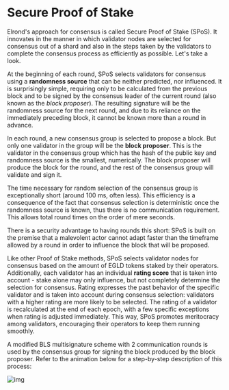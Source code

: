 # Secure Proof of Stake

Elrond's approach for consensus is called Secure Proof of Stake (SPoS). It innovates in the manner in which validator nodes are selected for consensus out of a shard and also in the steps taken by the validators to complete the consensus process as efficiently as possible. Let's take a look.

At the beginning of each round, SPoS selects validators for consensus using a **randomness source** that can be neither predicted, nor influenced. It is surprisingly simple, requiring only to be calculated from the previous block and to be signed by the consensus leader of the current round (also known as the *block proposer*). The resulting signature will be the randomness source for the next round, and due to its reliance on the immediately preceding block, it cannot be known more than a round in advance.

In each round, a new consensus group is selected to propose a block. But only one validator in the group will be the **block proposer**. This is the validator in the consensus group which has the hash of the public key and randomness source is the smallest, numerically. The block proposer will produce the block for the round, and the rest of the consensus group will validate and sign it. 

The time necessary for random selection of the consensus group is exceptionally short (around 100 ms, often less). This efficiency is a consequence of the fact that consensus selection is deterministic once the randomness source is known, thus there is no communication requirement. This allows total round times on the order of mere seconds.

There is a security advantage to having rounds this short: SPoS is built on the premise that a malevolent actor cannot adapt faster than the timeframe allowed by a round in order to influence the block that will be proposed.

Like other Proof of Stake methods, SPoS selects validator nodes for consensus based on the amount of EGLD tokens staked by their operators. Additionally, each validator has an individual **rating score** that is taken into account - stake alone may only influence, but not completely determine the selection for consensus. Rating expresses the past behavior of the specific validator and is taken into account during consensus selection: validators with a higher rating are more likely to be selected. The rating of a validator is recalculated at the end of each epoch, with a few specific exceptions when rating is adjusted immediately. This way, SPoS promotes meritocracy among validators, encouraging their operators to keep them running smoothly.

A modified BLS multisignature scheme with 2 communication rounds is used by the consensus group for signing the block produced by the block proposer. Refer to the animation below for a step-by-step description of this process:

![img](https://gblobscdn.gitbook.com/assets%2F-LhHlNldCYgbyqXEGXUS%2F-LiMxIign95mclxNqYGx%2F-LiMxWSVhwOjpz3wB71V%2Fspos.gif?alt=media&token=734c6439-d245-4e83-9a81-a72e6e27ce32)